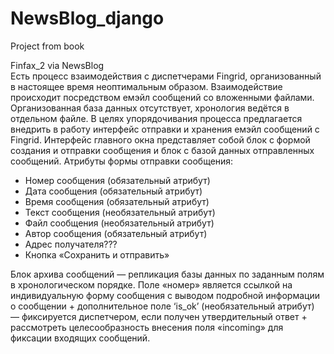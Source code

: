 # NewsBlog_django
Project from book

Finfax_2 via NewsBlog  
Есть процесс взаимодействия с диспетчерами Fingrid, организованный в настоящее время неоптимальным образом. Взаимодействие происходит посредством емэйл сообщений со вложенными файлами. Организованная база данных отсутствует, хронология ведётся в отдельном файле.
В целях упорядочивания процесса предлагается внедрить в работу интерфейс отправки и хранения емэйл сообщений с Fingrid.
Интерфейс главного окна представляет собой блок с формой создания и отправки сообщения и блок с базой данных отправленных сообщений.
Атрибуты формы отправки сообщения:
- Номер сообщения (обязательный атрибут)
- Дата сообщения (обязательный атрибут)
- Время сообщения (обязательный атрибут)
- Текст сообщения (необязательный атрибут)
- Файл сообщения (необязательный атрибут)
- Автор сообщения (обязательный атрибут)
- Адрес получателя???
- Кнопка «Сохранить и отправить»

Блок архива сообщений — репликация базы данных по заданным полям в хронологическом порядке.
Поле «номер» является ссылкой на индивидуальную форму сообщения с выводом подробной информации о сообщении + дополнительное поле ‘is_ok’ (необязательный атрибут) — фиксируется диспетчером, если получен утвердительный ответ + рассмотреть целесообразность внесения поля «incoming» для фиксации входящих сообщений.
